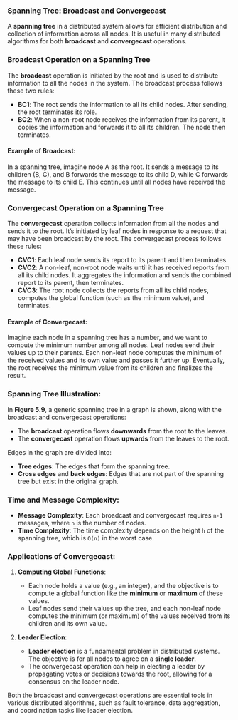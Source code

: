 ### Spanning Tree: Broadcast and Convergecast

A **spanning tree** in a distributed system allows for efficient distribution and collection of information across all nodes. It is useful in many distributed algorithms for both **broadcast** and **convergecast** operations.

### Broadcast Operation on a Spanning Tree
The **broadcast** operation is initiated by the root and is used to distribute information to all the nodes in the system. The broadcast process follows these two rules:

- **BC1**: The root sends the information to all its child nodes. After sending, the root terminates its role.
- **BC2**: When a non-root node receives the information from its parent, it copies the information and forwards it to all its children. The node then terminates.

#### Example of Broadcast:
In a spanning tree, imagine node A as the root. It sends a message to its children (B, C), and B forwards the message to its child D, while C forwards the message to its child E. This continues until all nodes have received the message.

### Convergecast Operation on a Spanning Tree
The **convergecast** operation collects information from all the nodes and sends it to the root. It’s initiated by leaf nodes in response to a request that may have been broadcast by the root. The convergecast process follows these rules:

- **CVC1**: Each leaf node sends its report to its parent and then terminates.
- **CVC2**: A non-leaf, non-root node waits until it has received reports from all its child nodes. It aggregates the information and sends the combined report to its parent, then terminates.
- **CVC3**: The root node collects the reports from all its child nodes, computes the global function (such as the minimum value), and terminates.

#### Example of Convergecast:
Imagine each node in a spanning tree has a number, and we want to compute the minimum number among all nodes. Leaf nodes send their values up to their parents. Each non-leaf node computes the minimum of the received values and its own value and passes it further up. Eventually, the root receives the minimum value from its children and finalizes the result.

### Spanning Tree Illustration:
In **Figure 5.9**, a generic spanning tree in a graph is shown, along with the broadcast and convergecast operations:
- The **broadcast** operation flows **downwards** from the root to the leaves.
- The **convergecast** operation flows **upwards** from the leaves to the root.

Edges in the graph are divided into:
- **Tree edges**: The edges that form the spanning tree.
- **Cross edges** and **back edges**: Edges that are not part of the spanning tree but exist in the original graph.

### Time and Message Complexity:
- **Message Complexity**: Each broadcast and convergecast requires `n-1` messages, where `n` is the number of nodes.
- **Time Complexity**: The time complexity depends on the height `h` of the spanning tree, which is `O(n)` in the worst case.

### Applications of Convergecast:
1. **Computing Global Functions**:
   - Each node holds a value (e.g., an integer), and the objective is to compute a global function like the **minimum** or **maximum** of these values.
   - Leaf nodes send their values up the tree, and each non-leaf node computes the minimum (or maximum) of the values received from its children and its own value.

2. **Leader Election**:
   - **Leader election** is a fundamental problem in distributed systems. The objective is for all nodes to agree on a **single leader**. 
   - The convergecast operation can help in electing a leader by propagating votes or decisions towards the root, allowing for a consensus on the leader node.

Both the broadcast and convergecast operations are essential tools in various distributed algorithms, such as fault tolerance, data aggregation, and coordination tasks like leader election.
